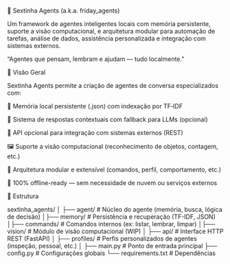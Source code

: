 🧠 Sextinha Agents (a.k.a. friday_agents)

Um framework de agentes inteligentes locais com memória persistente, suporte a visão computacional, e arquitetura modular para automação de tarefas, análise de dados, assistência personalizada e integração com sistemas externos.

“Agentes que pensam, lembram e ajudam — tudo localmente.”

🚀 Visão Geral

Sextinha Agents permite a criação de agentes de conversa especializados com:

💾 Memória local persistente (.json) com indexação por TF‑IDF

🧠 Sistema de respostas contextuais com fallback para LLMs (opcional)

📡 API opcional para integração com sistemas externos (REST)

🖼️ Suporte a visão computacional (reconhecimento de objetos, contagem, etc.)

🧩 Arquitetura modular e extensível (comandos, perfil, comportamento, etc.)

🔐 100% offline-ready — sem necessidade de nuvem ou serviços externos


📂 Estrutura

sextinha_agents/
│
├── agent/               # Núcleo do agente (memória, busca, lógica de decisão)
│├── memory/             # Persistência e recuperação (TF-IDF, JSON)
│├── commands/           # Comandos internos (ex: listar, lembrar, limpar)
│├── vision/             # Módulo de visão computacional (WIP)
│
├── api/                 # Interface HTTP REST (FastAPI)
│
├── profiles/            # Perfis personalizados de agentes (inspeção, pessoal, etc.)
│
├── main.py              # Ponto de entrada principal
├── config.py            # Configurações globais
└── requirements.txt     # Dependências
